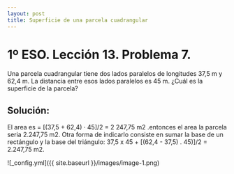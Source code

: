 ```yaml
---
layout: post
title: Superficie de una parcela cuadrangular
---
```

# 1º ESO. Lección 13. Problema 7.
Una parcela cuadrangular tiene dos lados paralelos de longitudes 37,5 m y 62,4 m. La distancia entre esos lados paralelos es 45 m. ¿Cuál es la superficie de la parcela?

## Solución:
El area es = [(37,5 + 62,4) · 45]/2 = 2 247,75 m2 .entonces el area la parcela seria 2.247,75 m2.
Otra forma de indicarlo consiste en sumar la base de un rectángulo y la base del triángulo: 37,5 x 45 + [(62,4 - 37,5) . 45)]/2 = 2.247,75 m2.

![_config.yml]({{ site.baseurl }}/images/image-1.png)
